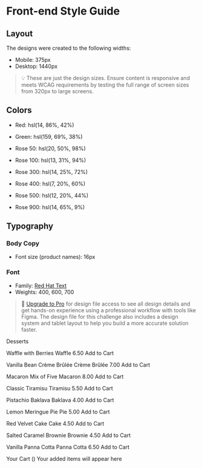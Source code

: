 # Front-end Style Guide

## Layout

The designs were created to the following widths:

-   Mobile: 375px
-   Desktop: 1440px

> 💡 These are just the design sizes. Ensure content is responsive and meets WCAG requirements by testing the full range of screen sizes from 320px to large screens.

## Colors

-   Red: hsl(14, 86%, 42%)
-   Green: hsl(159, 69%, 38%)

-   Rose 50: hsl(20, 50%, 98%)
-   Rose 100: hsl(13, 31%, 94%)
-   Rose 300: hsl(14, 25%, 72%)
-   Rose 400: hsl(7, 20%, 60%)
-   Rose 500: hsl(12, 20%, 44%)
-   Rose 900: hsl(14, 65%, 9%)

## Typography

### Body Copy

-   Font size (product names): 16px

### Font

-   Family: [Red Hat Text](https://fonts.google.com/specimen/Red+Hat+Text)
-   Weights: 400, 600, 700

> 💎 [Upgrade to Pro](https://www.frontendmentor.io/pro?ref=style-guide) for design file access to see all design details and get hands-on experience using a professional workflow with tools like Figma. The design file for this challenge also includes a design system and tablet layout to help you build a more accurate solution faster.

<!-- Details -->

Desserts

Waffle with Berries
Waffle
6.50
Add to Cart

Vanilla Bean Crème Brûlée
Crème Brûlée
7.00
Add to Cart

Macaron Mix of Five
Macaron
8.00
Add to Cart

Classic Tiramisu
Tiramisu
5.50
Add to Cart

Pistachio Baklava
Baklava
4.00
Add to Cart

Lemon Meringue Pie
Pie
5.00
Add to Cart

Red Velvet Cake
Cake
4.50
Add to Cart

Salted Caramel Brownie
Brownie
4.50
Add to Cart

Vanilla Panna Cotta
Panna Cotta
6.50
Add to Cart

Your Cart (<!-- Quantity -->)
Your added items will appear here
